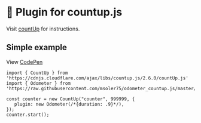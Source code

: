 # 🔌 Plugin for countup.js

Visit [countUp](https://github.com/inorganik/countUp.js) for instructions.

## Simple example

View [CodePen](https://codepen.io/msoler75/pen/NWLzNYj)

```
import { CountUp } from 'https://cdnjs.cloudflare.com/ajax/libs/countup.js/2.6.0/countUp.js'
import { Odometer } from 'https://raw.githubusercontent.com/msoler75/odometer_countup.js/master/dist/odometer.min.js'

const counter = new CountUp("counter", 999999, {
   plugin: new Odometer(/*{duration: .9}*/),
});
counter.start();
```

